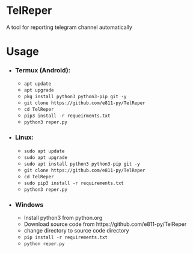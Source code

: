 # TelReper
A tool for reporting telegram channel automatically
<h1>Usage</h1>
<ul>
  <li>
    <h3>Termux (Android):</h3>
    <ul>
    <li><code>apt update</code></li>
    <li><code>apt upgrade</code></li>
    <li><code>pkg install python3 python3-pip git -y</code></li>
    <li><code>git clone https://github.com/e811-py/TelReper</code></li>
    <li><code>cd TelReper</code></li>
    <li><code>pip3 install -r requeirments.txt</code></li>
    <li><code>python3 reper.py</code></li>
    </ul>
  </li>
  <li>
    <h3>Linux:</h3>
    <ul>
    <li><code>sudo apt update</code></li>
    <li><code>sudo apt upgrade</code></li>
    <li><code>sudo apt install python3 python3-pip git -y</code></li>
    <li><code>git clone https://github.com/e811-py/TelReper</code></li>
    <li><code>cd TelReper</code></li>
    <li><code>sudo pip3 install -r requirements.txt</code></li>
    <li><code>python3 reper.py</code></li>
    </ul>
  </li>
  <li>
    <h3>Windows</h3>
    <ul>
    <li>Install python3 from python.org</li>
    <li>Download source code from https://github.com/e811-py/TelReper</li>
    <li>change directory to source code directory</li>
    <li><code>pip install -r requirements.txt</code></li>
    <li><code>python reper.py</code></li>
    </ul>
  </li>
</ul>
